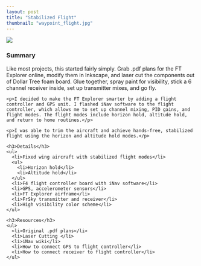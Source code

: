 ```yaml
---
layout: post
title: "Stabilized Flight"
thumbnail: "waypoint_flight.jpg"
---
```

<div class="row">
  <div class="col-lg-4 col-md-4">
    <img class="img-responsive" src="{{site.url}}/assets/projects/waypoint_flight.jpg">
  </div>
<!--more-->
  <div class="col-lg-8 col-md-8">
    <h3>Summary</h3>
    <p>Like most projects, this started fairly simply. Grab .pdf plans for the FT Explorer online, modify them in Inkscape, and laser cut the components out of Dollar Tree foam board. Glue together, spray paint for visibility, stick a 6 channel receiver inside, set up transmitter mixes, and go fly.</p>

    <p>I decided to make the FT Explorer smarter by adding a flight controller and GPS unit. I flashed iNav software to the flight controller, which allows me to set up channel mixing, PID gains, and flight modes. The flight modes include horizon hold, altitude hold, and return to home routines.</p>

    <p>I was able to trim the aircraft and achieve hands-free, stabilized flight using the horizon and altitude hold modes.</p>

    <h3>Details</h3>
    <ul>
      <li>Fixed wing aircraft with stabilized flight modes</li>
      <ul>
        <li>Horizon hold</li>
        <li>Altitude hold</li>
      </ul>
      <li>F4 flight controller board with iNav software</li>
      <li>GPS, accelerometer sensors</li>
      <li>FT Explorer airframe</li>
      <li>FrSky transmitter and receiver</li>
      <li>High visibility color scheme</li>
    </ul>

    <h3>Resources</h3>
    <ul>
      <li>Original .pdf plans</li>
      <li>Laser Cutting </li>
      <li>iNav wiki</li>
      <li>How to connect GPS to flight controller</li>
      <li>How to connect receiver to flight controller</li>
    </ul>
  </div>
</div>
